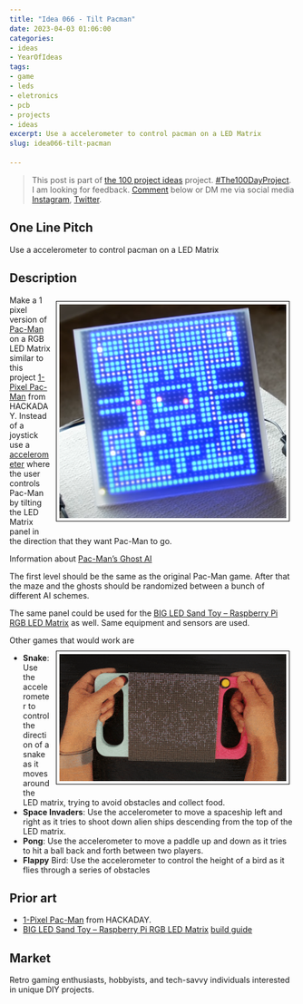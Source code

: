 ```yaml
---
title: "Idea 066 - Tilt Pacman"
date: 2023-04-03 01:06:00
categories:
- ideas
- YearOfIdeas
tags:
- game
- leds
- eletronics
- pcb
- projects
- ideas
excerpt: Use a accelerometer to control pacman on a LED Matrix
slug: idea066-tilt-pacman

---
```


> This post is part of [the 100 project ideas](/projects/2023-100-ideas/) project. [#The100DayProject](https://www.the100dayproject.org/). I am looking for feedback. <a href='#utterances-comments'>Comment</a> below or DM me via social media <a href="https://instagram.com/funvill" rel="nofollow noopener noreferrer"><i class="fab fa-fw fa-instagram" aria-hidden="true"></i><span class="label">Instagram</span></a>, <a href="https://twitter.com/funvill" rel="nofollow noopener noreferrer"><i class="fab fa-fw fa-twitter" aria-hidden="true"></i><span class="label">Twitter</span></a>.

## One Line Pitch

Use a accelerometer to control pacman on a LED Matrix

## Description

<img src='\public\uploads\2023\pacman.png' alt='pacman' style="float: right; margin: 10px; max-width: 400px; border: 1px solid black; padding: 5px" >Make a 1 pixel version of [Pac-Man](https://en.wikipedia.org/wiki/Pac-Man) on a RGB LED Matrix similar to this project [1-Pixel Pac-Man](https://www.youtube.com/watch?v=xKPRTjCqYnI) from HACKADAY. Instead of a joystick use a [accelerometer](https://en.wikipedia.org/wiki/Accelerometer) where the user controls Pac-Man by tilting the LED Matrix panel in the direction that they want Pac-Man to go.

Information about [Pac-Man’s Ghost AI](https://www.youtube.com/watch?v=ataGotQ7ir8)

The first level should be the same as the original Pac-Man game. After that the maze and the ghosts should be randomized between a bunch of different AI schemes.

The same panel could be used for the [BIG LED Sand Toy – Raspberry Pi RGB LED Matrix](https://www.youtube.com/watch?v=X3Ce89f873Y) as well. Same equipment and sensors are used.

Other games that would work are<img src='\public\uploads\2023\raspberry_pi_hero-loopB.gif' alt='raspberry_pi_hero-loopB' style="float: right; margin: 10px; max-width: 400px; border: 1px solid black; padding: 5px" >

- **Snake**: Use the accelerometer to control the direction of a snake as it moves around the LED matrix, trying to avoid obstacles and collect food.
- **Space Invaders**: Use the accelerometer to move a spaceship left and right as it tries to shoot down alien ships descending from the top of the LED matrix.
- **Pong**: Use the accelerometer to move a paddle up and down as it tries to hit a ball back and forth between two players.
- **Flappy** Bird: Use the accelerometer to control the height of a bird as it flies through a series of obstacles

## Prior art

- [1-Pixel Pac-Man](https://www.youtube.com/watch?v=xKPRTjCqYnI) from HACKADAY.
- [BIG LED Sand Toy – Raspberry Pi RGB LED Matrix](https://www.youtube.com/watch?v=X3Ce89f873Y) [build guide](https://learn.adafruit.com/matrix-led-sand/)

## Market

Retro gaming enthusiasts, hobbyists, and tech-savvy individuals interested in unique DIY projects.
